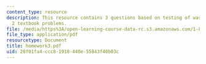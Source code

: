 ```yaml
---
content_type: resource
description: This resource contains 3 questions based on testing of wastewater, and
  2 textbook problems.
file: /media/https%3A/open-learning-course-data-rc.s3.amazonaws.com/1-85-water-and-wastewater-treatment-engineering-spring-2006/28f01fa4ccc81918440e55843f40b03c_homework3.pdf
file_type: application/pdf
resourcetype: Document
title: homework3.pdf
uid: 28f01fa4-ccc8-1918-440e-55843f40b03c
---
```

